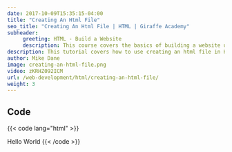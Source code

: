 ```yaml
---
date: 2017-10-09T15:35:15-04:00
title: "Creating An Html File"
seo_title: "Creating An Html File | HTML | Giraffe Academy"
subheader:
     greeting: HTML - Build a Website
     description: This course covers the basics of building a website using HTML. Work your way through the videos and we'll teach you everything you need to know to create a basic website!
description: This tutorial covers how to use creating an html file in HTML.
author: Mike Dane
image: creating-an-html-file.png
video: zKRHZ092ICM
url: /web-development/html/creating-an-html-file/
weight: 3
---
```


## Code

{{< code lang="html" >}}
<!DOCTYPE html>
<html>
     <head>
     </head>
          <title>My Website Title</title>
     <body>
          Hello World
     </body>
</html>
{{< /code >}}